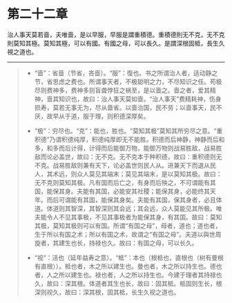 # 第二十二章

治人事天莫若啬，夫唯啬，是以早服，早服是謂重積德。重積德則无不克，无不克則莫知其極。莫知其極，可以有國。有國之母，可以長久。是謂深根固柢，長生久視之道也。

---

> + “啬”：省啬（节省，吝啬）。“服”：復也。书之所谓治人者，适动静之节，省思虑之费也。所谓事天者，不极聪明之力，不尽知识之任。苟极尽则费神多，费神多则盲聋悖狂之祸至，是以啬之。啬之者，爱其精神，啬其知识也，故曰：治人事天莫如啬。“治人事天”费精耗神，伤身损寿，莫若无事无为，尽从啬省。以啬治国，民不劳；以啬事天，民不厌，故早从于道，服于理，则积德深厚矣。
>
> + “极”：穷尽也。“克”：能也，胜也。“莫知其极”莫知其所穷尽之意。“重积德”乃谓积德纯厚，积德纯厚即无不能胜。积德而后神静，神静而后和多，和多而后计得，计得而后能御万物，能御万物则战易胜敌，战易胜敌而论必盖世，故曰：无不克。无不克本于种积德，故曰：重积德则无不克。战易胜敌则兼有天下，论必盖世则民人从。进兼天下而退从民人，其术远，则众人莫见其端末；莫见其端末，是以莫知其极。故曰：无不克则莫知其极。凡有国而后亡之，有身而后殃之，不可谓能有其国，能保其身。夫能有其国，必能安其社稷；能保其身，必能终其天年。而后可谓能有其国，能保其身矣。夫能有其国，保其身者，必且体道。体道则其智深，其智深则其会远；其会远，众人莫能见其所极。唯夫能令人不见其事极，不见其事极者为能保其身，有其国。故曰：莫知其极，莫知其极则可以有国。所谓“有国之母”，母者，道也；道也者，生于所以有国之术；所以有国之术，故谓之“有国之母”。夫道以與世周旋者，其建生也长，持禄也久。故曰：有国之母，可以长久。
>
> + “视”：活也（延年益寿之意）。“柢”：本也（根柢也，直根也（树有曼根有直根））。柢也者，木之所以建生也。曼也者，木之所以持生也。德也者，人之所以建生也。禄也者，人之所以持生也。今建于理者其持禄也久，故曰：深其根。体道者其生也长，故曰：固其柢。柢固则生长，根深则视久，故曰：深其根，固其柢，长生久视之道也。
